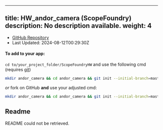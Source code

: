 
---
title: HW_andor_camera (ScopeFoundry)
description: No description available.
weight: 4
---
- [GitHub Repository](https://github.com/ScopeFoundry/HW_andor_camera)
- Last Updated: 2024-08-12T00:29:30Z


#### To add to your app:

`cd to/your_project_folder/ScopeFoundryHW` and use the following cmd (requires [git](/docs/100_development/20_git/))

```bash
mkdir andor_camera && cd andor_camera && git init --initial-branch=master && git remote add upstream_ScopeFoundry https://github.com/ScopeFoundry/HW_andor_camera && git pull upstream_ScopeFoundry master && cd ..
```

*or* fork on GitHub **and** use your adjusted cmd:

```bash
mkdir andor_camera && cd andor_camera && git init --initial-branch=master && git remote add origin https://github.com/YOUR_GH_ACC/HW_andor_camera && git pull origin master && cd ..
```

## Readme
README could not be retrieved.
